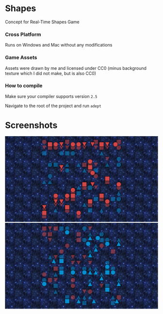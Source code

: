 # Shapes
Concept for Real-Time Shapes Game

### Cross Platform
Runs on Windows and Mac without any modifications

### Game Assets
Assets were drawn by me and licensed under CC0 (minus background texture which I did not make, but is also CC0)

### How to compile
Make sure your compiler supports version `2.5`

Navigate to the root of the project and run
`adept`

# Screenshots
![](https://github.com/IsaacShelton/ShapesRealTimeConcept/raw/master/github/ss1.png)
![](https://github.com/IsaacShelton/ShapesRealTimeConcept/raw/master/github/ss2.png)

